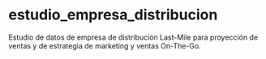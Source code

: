 # estudio_empresa_distribucion
Estudio de datos de empresa de distribución Last-Mile para proyección de ventas y de estrategia de marketing y ventas On-The-Go.
